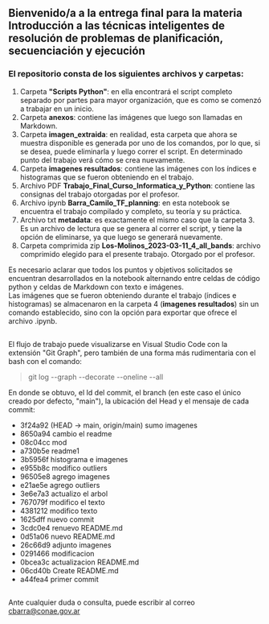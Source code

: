 ## Bienvenido/a a la entrega final para la materia **Introducción a las técnicas inteligentes de resolución de problemas de planificación, secuenciación y ejecución**

### El repositorio consta de los siguientes archivos y carpetas:
1. Carpeta **"Scripts Python"**: en ella encontrará el script completo separado por partes para mayor organización, que es como se comenzó a trabajar en un inicio.
2. Carpeta **anexos**: contiene las imágenes que luego son llamadas en Markdown.
3. Carpeta **imagen_extraida**: en realidad, esta carpeta que ahora se muestra disponible es generada por uno de los comandos, por lo que, si se desea, puede eliminarla y luego correr el script. En determinado punto del trabajo verá cómo se crea nuevamente.
4. Carpeta **imagenes resultados**: contiene las imágenes con los índices e histogramas que se fueron obteniendo en el trabajo.
5. Archivo PDF **Trabajo_Final_Curso_Informatica_y_Python**: contiene las consignas del trabajo otorgadas por el profesor.
6. Archivo ipynb **Barra_Camilo_TF_planning**: en esta notebook se encuentra el trabajo compilado y completo, su teoría y su práctica.
7. Archivo txt **metadata**: es exactamente el mismo caso que la carpeta 3. Es un archivo de lectura que se genera al correr el script, y tiene la opción de eliminarse, ya que luego se generará nuevamente.
8. Carpeta comprimida zip **Los-Molinos_2023-03-11_4_all_bands**: archivo comprimido elegido para el presente trabajo. Otorgado por el profesor.

Es necesario aclarar que todos los puntos y objetivos solicitados se encuentran desarrollados en la notebook alternando entre celdas de código python y celdas de Markdown con texto e imágenes.  
Las imágenes que se fueron obteniendo durante el trabajo (índices e histogramas) se almacenaron en la carpeta 4 (**imagenes resultados**) sin un comando establecido, sino con la opción para exportar que ofrece el archivo .ipynb.

##

El flujo de trabajo puede visualizarse en Visual Studio Code con la extensión "Git Graph", pero también de una forma más rudimentaria con el bash con el comando: 
> git log --graph --decorate --oneline --all

En donde se obtuvo, el Id del commit, el branch (en este caso el único creado por defecto, "main"), la ubicación del Head y el mensaje de cada commit:
 
* 3f24a92 (HEAD -> main, origin/main) sumo imagenes  
* 8650a94 cambio el readme  
* 08c04cc mod  
* a730b5e readme1  
* 3b5956f histograma e imagenes  
* e955b8c modifico outliers  
* 96505e8 agrego imagenes  
* e21ae5e agrego outliers  
* 3e6e7a3 actualizo el arbol  
* 767079f modifico el texto  
* 4381212 modifico texto  
* 1625dff nuevo commit  
* 3cdc0e4 renuevo README.md  
* 0d51a06 nuevo README.md  
* 26c66d9 adjunto imagenes  
* 0291466 modificacion  
* 0bcea3c actualizacion README.md  
* 06cd40b Create README.md  
* a44fea4 primer commit  
  
##

Ante cualquier duda o consulta, puede escribir al correo cbarra@conae.gov.ar
